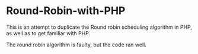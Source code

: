# Round-Robin-with-PHP
This is an attempt to duplicate the Round robin scheduling algorithm in PHP, as well as to get familiar with PHP.

The round robin algorithm is faulty, but the code ran well.
